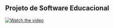 ## Projeto de Software Educacional

[![Watch the video](https://www.nc.dk/-/media/ncg/bag/images/defaultimages/defaultvideo.png)](https://youtu.be/OfT2JeVnCC4)
